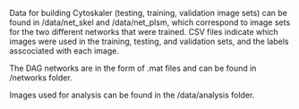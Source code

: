 Data for building Cytoskaler (testing, training, validation image sets) can be found in /data/net_skel and /data/net_plsm, which correspond to image sets for the two different networks that were trained. CSV files indicate which images were used in the training, testing, and validation sets, and the labels asscociated with each image.
 
The DAG networks are in the form of .mat files and can be found in /networks folder.

Images used for analysis can be found in the /data/analysis folder.



